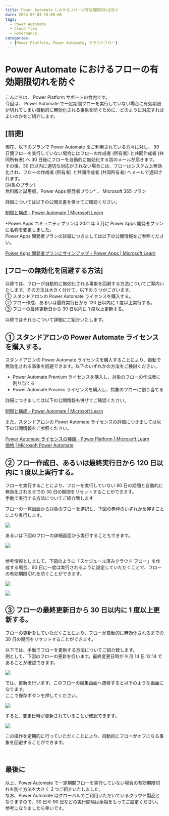 ```yaml
---
title: Power Automate におけるフローの有効期限切れを防ぐ
date: 2023-03-03 15:00:00
tags:
  - Power Automate
  - Cloud flow
  - Governance
categories:
  - [Power Platform, Power Automate, クラウドフロー]
---
```


# Power Automate におけるフローの有効期限切れを防ぐ

こんにちは、 Power Platform サポートの竹内です。  
今回は、 Power Automate で一定期間フローを実行していない場合に有効期限が切れてしまい自動的に無効化される事象を防ぐために、どのように対応すればよいのかをご紹介します。

## [前提]

現在、以下のプランで Power Automate をご利用されている方々に対し、 90 日間フローを実行していない場合にはフローの作成者 (所有者) と共同作成者 (共同所有者) へ 30 日後にフローを自動的に無効化する旨のメールが届きます。  
その後、30 日以内に適切な対応がされない場合には、フローはシステム上無効化され、フローの作成者 (所有者) と共同作成者 (共同所有者) へメールで通知されます。  
[対象のプラン]  
無料版と試用版、Power Apps 開発者プラン* 、 Microsoft 365 プラン  

詳細については以下の公開文書を併せてご確認ください。

[制限と構成 - Power Automate | Microsoft Learn](https://learn.microsoft.com/ja-jp/power-automate/limits-and-config?WT.mc_id=BA-MVP-5003233#expiration-limits)

*Power Apps コミュニティプランは 2021 年 5 月に Power Apps 開発者プランに名称を変更しました。  
Power Apps 開発者プランの詳細につきましては以下の公開情報をご参照ください。  

[Power Apps 開発者プランにサインアップ - Power Apps | Microsoft Learn](https://learn.microsoft.com/ja-jp/power-apps/maker/developer-plan#improvements-from-the-previous-power-apps-community-plan)

## [フローの無効化を回避する方法]

以降では、フローが自動的に無効化される事象を回避する方法についてご案内いたします。その方法は大きく分けて、以下の 3 つがございます。  
① スタンドアロンの Power Automate ライセンスを購入する。  
② フロー作成、あるいは最終実行日から 120 日以内に 1 度以上実行する。  
③ フローの最終更新日から 30 日以内に 1 度以上更新する。

以降ではそれらについて詳細にご紹介いたします。

<!-- more -->

## ① スタンドアロンの Power Automate ライセンスを購入する。  

スタンドアロンの Power Automate ライセンスを購入することにより、自動で無効化される事象を回避できます。以下のいずれかの方法をご検討ください。

* Power Automate Premium ライセンスを購入し、対象のフローの作成者に割り当てる  
* Power Automate Process ライセンスを購入し、対象のフローに割り当てる  
  
詳細につきましては以下の公開情報も併せてご確認ください。  

[制限と構成 - Power Automate | Microsoft Learn](https://learn.microsoft.com/ja-jp/power-automate/limits-and-config?WT.mc_id=BA-MVP-5003233#expiration-limits)

また、スタンドアロンの Power Automate ライセンスの詳細につきましては以下の公開情報をご参照ください。

[Power Automate ライセンスの種類 - Power Platform | Microsoft Learn](https://learn.microsoft.com/ja-jp/power-platform/admin/power-automate-licensing/types)  
[価格 | Microsoft Power Automate](https://powerautomate.microsoft.com/ja-jp/pricing/)  

## ② フロー作成日、あるいは最終実行日から 120 日以内に 1 度以上実行する。  

フローを実行することにより、フローを実行していない 90 日の期間と自動的に無効化されるまでの 30 日の期間をリセットすることができます。  
手動で実行する方法についてご紹介致します

フローの一覧画面から対象のフローを選択し、下図の赤枠のいずれかを押すことにより実行します。

![](./how-to-avoid-flow-expiration/image006.png)  

あるいは下図のフローの詳細画面から実行することもできます。

![](./how-to-avoid-flow-expiration/image007.png)  

<br>
参考情報としまして、下図のように「スケジュール済みクラウド フロー」を作成する場合、90 日に一度は実行されるように設定していただくことで、フローの有効期限切れを防ぐことができます。

![](./how-to-avoid-flow-expiration/image005.png)  

![](./how-to-avoid-flow-expiration/image008.png)  

## ③ フローの最終更新日から 30 日以内に 1 度以上更新する。  

フローの更新をしていただくことにより、フローが自動的に無効化されるまでの 30 日の期間をリセットすることができます。  

以下では、手動でフローを更新する方法についてご紹介致します。  
例として、下図のフローの更新を行います。最終変更日時が 9 月 14 日 12:14 であることが確認できます。  

![](./how-to-avoid-flow-expiration/image009.png)  

では、更新を行います。このフローの編集画面へ遷移すると以下のような画面になります。  
ここで保存ボタンを押してください。

![](./how-to-avoid-flow-expiration/image011.png)  

すると、変更日時が更新されていることが確認できます。

![](./how-to-avoid-flow-expiration/image012.png)  

この操作を定期的に行っていただくことにより、自動的にフローがオフになる事象を回避することができます。

<br>

## 最後に

以上、Power Automate で一定期間フローを実行していない場合の有効期限切れを防ぐ方法を大きく 3 つご紹介いたしました。  
なお、Power Automate はグローバルでご利用いただいているクラウド製品となりますので、30 日や 90 日などの実行間隔は余裕をもってご設定ください。  
参考になりましたら幸いです。  
